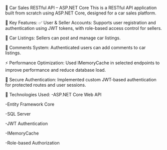 🚗 Car Sales RESTful API – ASP.NET Core
This is a RESTful API application built from scratch using ASP.NET Core, designed for a car sales platform.

🔹 Key Features:
✅ User & Seller Accounts: Supports user registration and authentication using JWT tokens, with role-based access control for sellers.

🧾 Car Listings: Sellers can post and manage car listings.

💬 Comments System: Authenticated users can add comments to car listings.

⚡ Performance Optimization: Used IMemoryCache in selected endpoints to improve performance and reduce database load.

🔐 Secure Authentication: Implemented custom JWT-based authentication for protected routes and user sessions.

🔧 Technologies Used:
-ASP.NET Core Web API

-Entity Framework Core

-SQL Server

-JWT Authentication

-IMemoryCache

-Role-based Authorization

